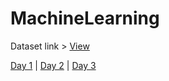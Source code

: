 # MachineLearning

Dataset link > [View](https://drive.google.com/file/d/1lGrhtdsWE6kLb2i38hLm8umLVTS-5Xb6/view?usp=sharing)

[Day 1](https://github.com/zohaib304/MachineLearning/blob/main/Machine_Learning_Day_1.ipynb) | [Day 2](https://github.com/zohaib304/MachineLearning/blob/main/Machine_Learning_Day_2.ipynb) | [Day 3](https://github.com/zohaib304/MachineLearning/blob/main/Multiple_Linear_Regression_Day_3.ipynb)
